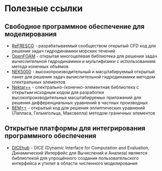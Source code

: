 Полезные ссылки
===============

Свободное программное обеспечение для моделирования
---------------------------------------------------

+ [ReFRESCO](http://www.refresco.org/) - разрабатываемый сообществом открытый CFD код для решения задач гидродинамики морских течений
+ [OpenFOAM](https://openfoam.org/) - открытая многоцелевая библиотека для решения задач вычислительной гидродинамики и мультифизики с использованием метода конечных объёмов
+ [NEK5000](https://nek5000.mcs.anl.gov/) - высокопроизводительный и масштабируемый открытый пакет для решения задач вычислительной гидродинамики методом спектральных элементов
+ [Nektar++](http://www.nektar.info/) - спектрально-/конечно-элементная библиотека с открытым исходным кодом для разработки высокопроизводительных масштабируемых приложений для решения дифференциальных уравнений в частных производных
+ [BEM++](https://bempp.com/) - открытый код для решения эллиптических уравнений (Лапласа, Гельмгольца, Максвелла) методом граничных элементов

Открытые платформы для интегрирования программного обеспечения
--------------------------------------------------------------

+ [DICEhub](https://dicehub.com/) - DICE (Dynamic Interface for Computation and Evaluation, Динамический Интерфейс для Вычислений и Анализа) является библиотекой для упрощённого создания пользовательского интерфейса и утилит в области численного моделирования

